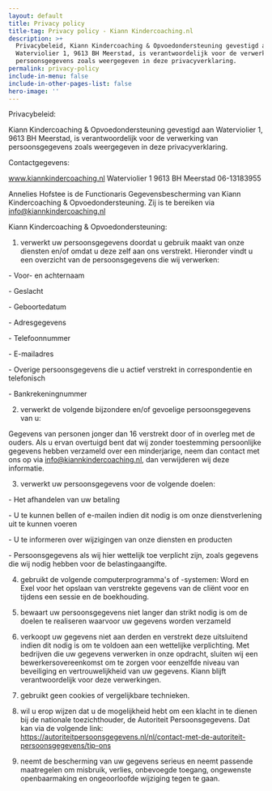 ```yaml
---
layout: default
title: Privacy policy
title-tag: Privacy policy - Kiann Kindercoaching.nl
description: >+
  Privacybeleid, Kiann Kindercoaching & Opvoedondersteuning gevestigd aan
  Waterviolier 1, 9613 BH Meerstad, is verantwoordelijk voor de verwerking van
  persoonsgegevens zoals weergegeven in deze privacyverklaring.
permalink: privacy-policy
include-in-menu: false
include-in-other-pages-list: false
hero-image: ''
---
```

Privacybeleid:



Kiann Kindercoaching & Opvoedondersteuning gevestigd aan Waterviolier 1, 9613 BH Meerstad, is verantwoordelijk voor de verwerking van persoonsgegevens zoals weergegeven in deze privacyverklaring.



Contactgegevens:

www.kiannkindercoaching.nl Waterviolier 1 9613 BH Meerstad 06-13183955

Annelies Hofstee is de Functionaris Gegevensbescherming van Kiann Kindercoaching & Opvoedondersteuning. Zij is te bereiken via info@kiannkindercoaching.nl



Kiann Kindercoaching & Opvoedondersteuning:



1. verwerkt uw persoonsgegevens doordat u gebruik maakt van onze diensten en/of omdat u deze zelf aan ons verstrekt. Hieronder vindt u een overzicht van de persoonsgegevens die wij verwerken:

\- Voor- en achternaam

\- Geslacht

\- Geboortedatum

\- Adresgegevens

\- Telefoonnummer

\- E-mailadres

\- Overige persoonsgegevens die u actief verstrekt in correspondentie en telefonisch

\- Bankrekeningnummer

2.  verwerkt de volgende bijzondere en/of gevoelige persoonsgegevens van u:

Gegevens van personen jonger dan 16 verstrekt door of in overleg met de ouders. Als u ervan overtuigd bent dat wij zonder toestemming persoonlijke gegevens hebben verzameld over een minderjarige, neem dan contact met ons op via info@kiannkindercoaching.nl, dan verwijderen wij deze informatie.

3.  verwerkt uw persoonsgegevens voor de volgende doelen:

\- Het afhandelen van uw betaling

\- U te kunnen bellen of e-mailen indien dit nodig is om onze dienstverlening uit te kunnen voeren

\- U te informeren over wijzigingen van onze diensten en producten

\- Persoonsgegevens als wij hier wettelijk toe verplicht zijn, zoals gegevens die wij nodig hebben voor de belastingaangifte.

4.  gebruikt de volgende computerprogramma's of -systemen: Word en Exel voor het opslaan van verstrekte gegevens van de cliënt voor en tijdens een sessie en de boekhouding.  

5.  bewaart uw persoonsgegevens niet langer dan strikt nodig is om de doelen te realiseren waarvoor uw gegevens worden verzameld

6. verkoopt uw gegevens niet aan derden en verstrekt deze uitsluitend indien dit nodig is om te voldoen aan een wettelijke verplichting. Met bedrijven die uw gegevens verwerken in onze opdracht, sluiten wij een bewerkersovereenkomst om te zorgen voor eenzelfde niveau van beveiliging en vertrouwelijkheid van uw gegevens. Kiann blijft verantwoordelijk voor deze verwerkingen.

7. gebruikt geen cookies of vergelijkbare technieken.

8. wil u erop wijzen dat u de mogelijkheid hebt om een klacht in te dienen bij de nationale toezichthouder, de Autoriteit Persoonsgegevens. Dat kan via de volgende link: https://autoriteitpersoonsgegevens.nl/nl/contact-met-de-autoriteit-persoonsgegevens/tip-ons

9. neemt de bescherming van uw gegevens serieus en neemt passende maatregelen om misbruik, verlies, onbevoegde toegang, ongewenste openbaarmaking en ongeoorloofde wijziging tegen te gaan.

